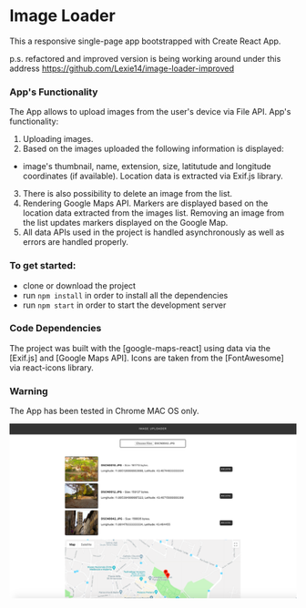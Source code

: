 # Image Loader
This a responsive single-page app bootstrapped with Create React App.

p.s. refactored and improved version is being working around under this address https://github.com/Lexie14/image-loader-improved

### App's Functionality
The App allows to upload images from the user's device via File API. App's functionality:
1. Uploading images.  
2. Based on the images uploaded the following information is displayed:
- image's thumbnail, name, extension, size, latitutude and longitude coordinates (if available). Location data is extracted via Exif.js library. 
3. There is also possibility to delete an image from the list.
3. Rendering Google Maps API. Markers are displayed based on the location data extracted from the images list. Removing an image from the list updates markers displayed on the Google Map.    
5. All data APIs used in the project is handled asynchronously as well as errors are handled properly.  

### To get started:
* clone or download the project
* run `npm install` in order to install all the dependencies
* run `npm start` in order to start the development server

### Code Dependencies
The project was built with the [google-maps-react] using data via the [Exif.js] and [Google Maps API]. Icons are taken from the [FontAwesome] via react-icons library.

### Warning
The App has been tested in Chrome MAC OS only.

![Screenshot](image-loader.jpg)
